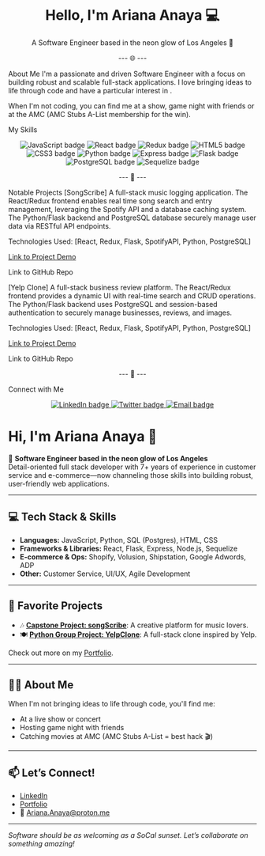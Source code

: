 <!-- Main Header Section -->

<h1 align="center">Hello, I'm Ariana Anaya 💻</h1>

<!--
Add a short, punchy subtitle.
Feel free to change "Software Engineer" to "Full Stack Developer" if you prefer.
-->

<p align="center">A Software Engineer based in the neon glow of Los Angeles 🌅</p>

<!-- Horizontal Rule with an emoji that fits the aesthetic -->

<p align="center">--- 🌐 ---</p>

<!-- About Me Section -->

About Me
I'm a passionate and driven Software Engineer with a focus on building robust and scalable full-stack applications. I love bringing ideas to life through code and have a particular interest in .

When I'm not coding, you can find me at a show, game night with friends or at the AMC (AMC Stubs A-List membership for the win).

<!-- Horizontal Rule -->

<!-- Skills Section with synthwave-themed emojis -->

My Skills
<div align="center">
<img src="https://www.google.com/search?q=https://img.shields.io/badge/JavaScript-F7DF1E%3Fstyle%3Dfor-the-badge%26logo%3Djavascript%26logoColor%3Dblack" alt="JavaScript badge" />
<img src="https://www.google.com/search?q=https://img.shields.io/badge/React-61DAFB%3Fstyle%3Dfor-the-badge%26logo%3Dreact%26logoColor%3Dblack" alt="React badge" />
<img src="https://www.google.com/search?q=https://img.shields.io/badge/Redux-764ABC%3Fstyle%3Dfor-the-badge%26logo%3Dredux%26logoColor%3Dwhite" alt="Redux badge" />
<img src="https://www.google.com/search?q=https://img.shields.io/badge/HTML5-E34F26%3Fstyle%3Dfor-the-badge%26logo%3Dhtml5%26logoColor%3Dwhite" alt="HTML5 badge" />
<img src="https://www.google.com/search?q=https://img.shields.io/badge/CSS3-1572B6%3Fstyle%3Dfor-the-badge%26logo%3Dcss3%26logoColor%3Dwhite" alt="CSS3 badge" />
<img src="https://www.google.com/search?q=https://img.shields.io/badge/Python-3776AB%3Fstyle%3Dfor-the-badge%26logo%3Dpython%26logoColor%3Dwhite" alt="Python badge" />
<img src="https://www.google.com/search?q=https://img.shields.io/badge/Express.js-000000%3Fstyle%3Dfor-the-badge%26logo%3Dexpress%26logoColor%3Dwhite" alt="Express badge" />
<img src="https://www.google.com/search?q=https://img.shields.io/badge/Flask-000000%3Fstyle%3Dfor-the-badge%26logo%3Dflask%26logoColor%3Dwhite" alt="Flask badge" />
<img src="https://www.google.com/search?q=https://img.shields.io/badge/PostgreSQL-336791%3Fstyle%3Dfor-the-badge%26logo%3Dpostgresql%26logoColor%3Dwhite" alt="PostgreSQL badge" />
<img src="https://www.google.com/search?q=https://img.shields.io/badge/Sequelize-52B0E7%3Fstyle%3Dfor-the-badge%26logo%3Dsequelize%26logoColor%3Dwhite" alt="Sequelize badge" />
</div>

<p align="center">--- 💾 ---</p>

<!-- Projects Section -->

Notable Projects
[SongScribe]
A full-stack music logging application. The React/Redux frontend enables real time song search and entry management, leveraging the Spotify API and a database caching system. The Python/Flask backend and PostgreSQL database securely manage user data via RESTful API endpoints.

Technologies Used: [React, Redux, Flask, SpotifyAPI, Python, PostgreSQL]

[Link to Project Demo](https://rechordr.onrender.com/)

Link to GitHub Repo

[Yelp Clone]
A full-stack business review platform. The React/Redux frontend provides a dynamic UI with real-time search and CRUD operations. The Python/Flask backend uses PostgreSQL and session-based authentication to securely manage businesses, reviews, and images.

Technologies Used: [React, Redux, Flask, SpotifyAPI, Python, PostgreSQL]

[Link to Project Demo](https://ravr.onrender.com/)

Link to GitHub Repo

<p align="center">--- 🌌 ---</p>

<!-- Contact/Connect Section -->

Connect with Me
<p align="center">
<a href="[Your LinkedIn Profile URL]" target="_blank" rel="noopener noreferrer">
<img src="https://www.google.com/search?q=https://img.shields.io/badge/LinkedIn-0077B5%3Fstyle%3Dfor-the-badge%26logo%3Dlinkedin%26logoColor%3Dwhite" alt="LinkedIn badge" />
</a>
<a href="[Your Twitter Profile URL]" target="_blank" rel="noopener noreferrer">
<img src="https://www.google.com/search?q=https://img.shields.io/badge/Twitter-1DA1F2%3Fstyle%3Dfor-the-badge%26logo%3Dtwitter%26logoColor%3Dwhite" alt="Twitter badge" />
</a>
<a href="mailto:[Your Email Address]">
<img src="https://www.google.com/search?q=https://imgshields.io/badge/Email-D14836%3Fstyle%3Dfor-the-badge%26logo%3Dgmail%26logoColor%3Dwhite" alt="Email badge" />
</a>
</p>


# Hi, I'm Ariana Anaya 👋

🌆 **Software Engineer based in the neon glow of Los Angeles**  
Detail-oriented full stack developer with 7+ years of experience in customer service and e-commerce—now channeling those skills into building robust, user-friendly web applications.

---

## 💻 Tech Stack & Skills

- **Languages:** JavaScript, Python, SQL (Postgres), HTML, CSS
- **Frameworks & Libraries:** React, Flask, Express, Node.js, Sequelize
- **E-commerce & Ops:** Shopify, Volusion, Shipstation, Google Adwords, ADP
- **Other:** Customer Service, UI/UX, Agile Development

---

## 🚀 Favorite Projects

- 🎶 [**Capstone Project: songScribe**](https://github.com/Ariana-Anaya/Capstone): A creative platform for music lovers.
- 🍽 [**Python Group Project: YelpClone**](https://github.com/Ariana-Anaya/Python-Group-Project): A full-stack clone inspired by Yelp.

Check out more on my [Portfolio](https://ariana-anaya.github.io/Portfolio/).

---

## 👩‍💻 About Me

When I'm not bringing ideas to life through code, you'll find me:
- At a live show or concert
- Hosting game night with friends  
- Catching movies at AMC (AMC Stubs A-List = best hack 🎬)

---

## 📫 Let’s Connect!

- [LinkedIn](https://linkedin.com/in/ariana-anaya1)
- [Portfolio](https://ariana-anaya.github.io/Portfolio/)
- 📧 Ariana.Anaya@proton.me

---

_Software should be as welcoming as a SoCal sunset. Let’s collaborate on something amazing!_

